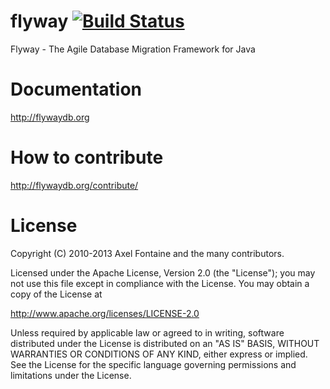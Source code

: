 flyway [![Build Status](https://travis-ci.org/flyway/flyway.png)](https://travis-ci.org/flyway/flyway)
======

Flyway - The Agile Database Migration Framework for Java

Documentation
=============
http://flywaydb.org

How to contribute
=================
http://flywaydb.org/contribute/

License
=======
Copyright (C) 2010-2013 Axel Fontaine and the many contributors.

Licensed under the Apache License, Version 2.0 (the "License");
you may not use this file except in compliance with the License.
You may obtain a copy of the License at

http://www.apache.org/licenses/LICENSE-2.0

Unless required by applicable law or agreed to in writing, software
distributed under the License is distributed on an "AS IS" BASIS,
WITHOUT WARRANTIES OR CONDITIONS OF ANY KIND, either express or implied.
See the License for the specific language governing permissions and
limitations under the License.


